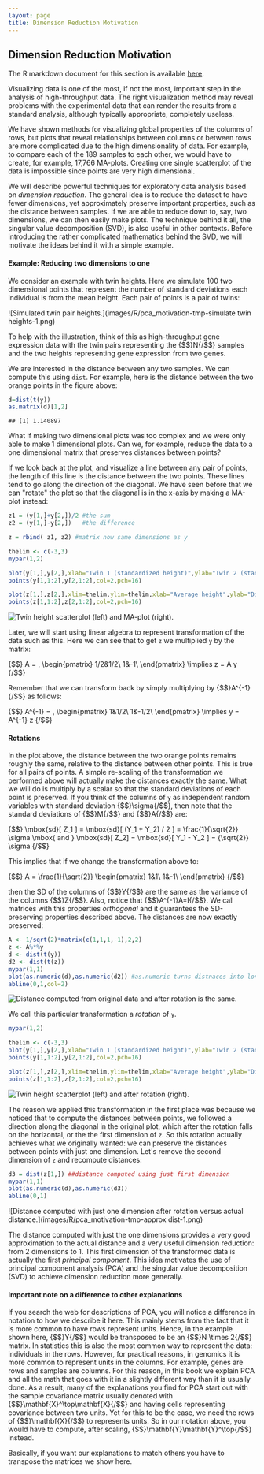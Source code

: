 ```yaml
---
layout: page
title: Dimension Reduction Motivation
---
```




## Dimension Reduction Motivation

The R markdown document for this section is available [here](https://github.com/genomicsclass/labs/tree/master/highdim/pca_motivation.Rmd).

Visualizing data is one of the most, if not the most, important step in the analysis of high-throughput data. The right visualization method may reveal problems with the experimental data that can render the results from a standard analysis, although typically appropriate, completely useless. 

We have shown methods for visualizing global properties of the columns of rows, but plots that reveal relationships between columns or between rows are more complicated due to the high dimensionality of data. For example, to compare each of the 189 samples to each other, we would have to create, for example, 17,766 MA-plots. Creating one single scatterplot of the data is impossible since points are very high dimensional. 

We will describe powerful techniques for exploratory data analysis based on _dimension reduction_. The general idea is to reduce the dataset to have fewer dimensions, yet approximately preserve important properties, such as the distance between samples. If we are able to reduce down to, say, two dimensions, we can then easily make plots. The technique behind it all, the singular value decomposition (SVD), is also useful in other contexts. Before introducing the rather complicated mathematics behind the SVD, we will motivate the ideas behind it with a simple example.

#### Example: Reducing two dimensions to one

We consider an example with twin heights. Here we simulate 100 two dimensional points that represent the number of standard deviations each individual is from the mean height. Each pair of points is a pair of twins:

![Simulated twin pair heights.](images/R/pca_motivation-tmp-simulate twin heights-1.png) 

To help with the illustration, think of this as high-throughput gene expression data with the twin pairs representing the {$$}N{/$$} samples and the two heights representing gene expression from two genes. 

We are interested in the distance between any two samples. We can compute this using `dist`. For example, here is the distance between the two orange points in the figure above:


```r
d=dist(t(y))
as.matrix(d)[1,2]
```

```
## [1] 1.140897
```

What if making two dimensional plots was too complex and we were only able to make 1 dimensional plots. Can we, for example, reduce the data to a one dimensional matrix that preserves distances between points?

If we look back at the plot, and visualize a line between any pair of points, the length of this line is the distance between the two points. These lines tend to go along the direction of the diagonal. We have seen before that we can "rotate" the plot so that the diagonal is in the x-axis by making a MA-plot instead:



```r
z1 = (y[1,]+y[2,])/2 #the sum 
z2 = (y[1,]-y[2,])   #the difference

z = rbind( z1, z2) #matrix now same dimensions as y

thelim <- c(-3,3)
mypar(1,2)

plot(y[1,],y[2,],xlab="Twin 1 (standardized height)",ylab="Twin 2 (standardized height)",xlim=thelim,ylim=thelim)
points(y[1,1:2],y[2,1:2],col=2,pch=16)

plot(z[1,],z[2,],xlim=thelim,ylim=thelim,xlab="Average height",ylab="Differnece in height")
points(z[1,1:2],z[2,1:2],col=2,pch=16)
```

![Twin height scatterplot (left) and MA-plot (right).](images/R/pca_motivation-tmp-rotation-1.png) 


Later, we will start using linear algebra to represent transformation of the data such as this. Here we can see that to get `z` we multiplied `y` by the matrix:

{$$}
A = \,
\begin{pmatrix}
1/2&1/2\\
1&-1\\
\end{pmatrix}
\implies
z = A y
{/$$}

Remember that we can transform back by simply multiplying by {$$}A^{-1}{/$$} as follows:

{$$}
A^{-1} = \,
\begin{pmatrix}
1&1/2\\
1&-1/2\\
\end{pmatrix}
\implies
y = A^{-1} z
{/$$}

#### Rotations 

In the plot above, the distance between the two orange points remains roughly the same, relative to the distance between other points. This is true for all pairs of points. A simple re-scaling of the transformation we performed above will actually make the distances exactly the same. What we will do is multiply by a scalar so that the standard deviations of each point is preserved. If you think of the columns of `y` as independent random variables with standard deviation {$$}\sigma{/$$}, then note that the standard deviations of {$$}M{/$$} and {$$}A{/$$} are:

{$$}
\mbox{sd}[ Z_1 ] = \mbox{sd}[ (Y_1 + Y_2) / 2 ] = \frac{1}{\sqrt{2}} \sigma \mbox{ and } \mbox{sd}[ Z_2] = \mbox{sd}[ Y_1 - Y_2  ] = {\sqrt{2}} \sigma 
{/$$}

This implies that if we change the transformation above to:

{$$}
A = \frac{1}{\sqrt{2}}
\begin{pmatrix}
1&1\\
1&-1\\
\end{pmatrix}
{/$$}

then the SD of the columns of {$$}Y{/$$} are the same as the variance of the columns {$$}Z{/$$}. Also, notice that {$$}A^{-1}A=I{/$$}. We call matrices with this properties _orthogonal_ and it guarantees the SD-preserving properties described above. The distances are now exactly preserved:


```r
A <- 1/sqrt(2)*matrix(c(1,1,1,-1),2,2)
z <- A%*%y
d <- dist(t(y))
d2 <- dist(t(z))
mypar(1,1)
plot(as.numeric(d),as.numeric(d2)) #as.numeric turns distnaces into long vector
abline(0,1,col=2)
```

![Distance computed from original data and after rotation is the same.](images/R/pca_motivation-tmp-rotation_preserves_dist-1.png) 

We call this particular transformation a _rotation_ of `y`. 


```r
mypar(1,2)

thelim <- c(-3,3)
plot(y[1,],y[2,],xlab="Twin 1 (standardized height)",ylab="Twin 2 (standardized height)",xlim=thelim,ylim=thelim)
points(y[1,1:2],y[2,1:2],col=2,pch=16)

plot(z[1,],z[2,],xlim=thelim,ylim=thelim,xlab="Average height",ylab="Differnece in height")
points(z[1,1:2],z[2,1:2],col=2,pch=16)
```

![Twin height scatterplot (left) and after rotation (right).](images/R/pca_motivation-tmp-rotation2-1.png) 

The reason we applied this transformation in the first place was because we noticed that to compute the distances between points, we followed a direction along the diagonal in the original plot, which after the rotation falls on the horizontal, or the the first dimension of `z`. So this rotation actually achieves what we originally wanted: we can preserve the distances between points with just one dimension. Let's remove the second dimension of `z` and recompute distances:



```r
d3 = dist(z[1,]) ##distance computed using just first dimension
mypar(1,1)
plot(as.numeric(d),as.numeric(d3)) 
abline(0,1)
```

![Distance computed with just one dimension after rotation versus actual distance.](images/R/pca_motivation-tmp-approx dist-1.png) 

The distance computed with just the one dimensions provides a very good approximation to the actual distance and a very useful dimension reduction: from 2 dimensions to 1. This first dimension of the transformed data is actually the first _principal component_. This idea motivates the use of principal component analysis (PCA) and the singular value decomposition (SVD) to achieve dimension reduction more generally. 

#### Important note on a difference to other explanations

If you search the web for descriptions of PCA, you will notice a difference in notation to how we describe it here. This mainly stems from the fact that it is more common to have rows represent units. Hence, in the example shown here, {$$}Y{/$$} would be transposed to be an {$$}N \times 2{/$$} matrix. In statistics this is also the most common way to represent the data: individuals in the rows. However, for practical reasons, in genomics it is more common to represent units in the columns. For example, genes are rows and samples are columns. For this reason, in this book we explain PCA and all the math that goes with it in a slightly different way than it is usually done. As a result, many of the explanations you find for PCA start out with the sample covariance matrix usually denoted with
{$$}\mathbf{X}^\top\mathbf{X}{/$$} and having cells representing covariance between two units. Yet for this to be the case, we need the rows of {$$}\mathbf{X}{/$$} to represents units. So in our notation above, you would have to compute, after scaling, {$$}\mathbf{Y}\mathbf{Y}^\top{/$$} instead.

Basically, if you want our explanations to match others you have to transpose the matrices we show here.








